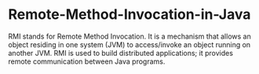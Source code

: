 # Remote-Method-Invocation-in-Java
RMI stands for Remote Method Invocation. It is a mechanism that allows an object residing in one system (JVM) to access/invoke an object running on another JVM. RMI is used to build distributed applications; it provides remote communication between Java programs.
